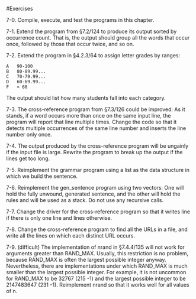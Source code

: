 #Exercises

7-0. Compile, execute, and test the programs in this chapter.

7-1. Extend the program from §7.2/124 to produce its output sorted by occurrence count. That is, the output should group all the words that occur once, followed by those that occur twice, and so on.

7-2. Extend the program in §4.2.3/64 to assign letter grades by ranges:
```
A   90-100
B   80-89.99...
C   70-79.99...
D   60-69.99...
F   < 60
```
The output should list how many students fall into each category.

7-3. The cross-reference program from §7.3/126 could be improved: As it stands, if a word occurs more than once on the same input line, the program will report that line multiple times. Change the code so that it detects multiple occurrences of the same line number and inserts the line number only once.

7-4. The output produced by the cross-reference program will be ungainly if the input file is large. Rewrite the program to break up the output if the lines get too long.

7-5. Reimplement the grammar program using a list as the data structure in which we build the sentence.

7-6. Reimplement the gen_sentence program using two vectors: One will hold the fully unwound, generated sentence, and the other will hold the rules and will be used as a stack. Do not use any recursive calls.

7-7. Change the driver for the cross-reference program so that it writes line if there is only one line and lines otherwise.

7-8. Change the cross-reference program to find all the URLs in a file, and write all the lines on which each distinct URL occurs.

7-9. (difficult) The implementation of nrand in §7.4.4/135 will not work for arguments greater than RAND_MAX. Usually, this restriction is no problem, because RAND_MAX is often the largest possible integer anyway. Nevertheless, there are implementations under which RAND_MAX is much smaller than the largest possible integer. For example, it is not uncommon for RAND_MAX to be 32767 (215 -1) and the largest possible integer to be 2147483647 (231 -1). Reimplement nrand so that it works well for all values of n.
